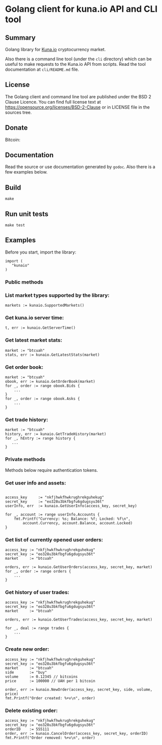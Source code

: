 # Golang client for kuna.io API and CLI tool

## Summary

Golang library for [Kuna.io](https://kuna.io/) cryptocurrency market.

Also there is a command line tool (under the ``cli`` directory) which
can be useful to make requests to the Kuna.io API from scripts. Read the
tool documentation at ``cli/README.md`` file.

## License

The Golang client and command line tool are published under the
BSD 2 Clause Licence. You can find full license text at
https://opensource.org/licenses/BSD-2-Clause or in LICENSE file
in the sources tree.

## Donate
Bitcoin: 

## Documentation

Read the source or use documentation generated by ``godoc``. Also there is a few
examples below.

## Build

```
make
```

## Run unit tests

```
make test
```

## Examples

Before you start, import the library:

```golang
import (
   "kunaio"
)
```

### Public methods

### List market types supported by the library:

```golang
markets := kunaio.SupportedMarkets()
```

### Get kuna.io server time:

```golang
t, err := kunaio.GetServerTime()
```

### Get latest market stats:

```golang
market := "btcuah"
stats, err := kunaio.GetLatestStats(market)
```

### Get order book:

```golang
market := "btcuah"
obook, err := kunaio.GetOrderBook(market)
for _, order := range obook.Bids {
    ...
}
for _, order := range obook.Asks {
    ...
}
```

### Get trade history:

```golang
market := "btcuah"
history, err := kunaio.GetTradeHistory(market)
for _, hEntry := range history {
   ...
}
```

### Private methods

Methods below require authentication tokens.

### Get user info and assets:

```golang

access_key     := "nkfjhwkfhwkrughrekguhekug"
secret_key     := "eo328u3bkfbgfu6gdugsyu36t"
userInfo, err  := kunaio.GetUserInfo(access_key, secret_key)

for _, account := range userInfo.Accounts {
    fmt.Printf("Currency: %s; Balance: %f; Locked: %f\n",
        account.Currency, account.Balance, account.Locked)
}
```

### Get list of currently opened user orders:

```golang
access_key := "nkfjhwkfhwkrughrekguhekug"
secret_key := "eo328u3bkfbgfu6gdugsyu36t"
market     := "btcuah"

orders, err := kunaio.GetUserOrders(access_key, secret_key, market)
for _, order := range orders {
    ...
}
```

### Get history of user trades:

```golang
access_key := "nkfjhwkfhwkrughrekguhekug"
secret_key := "eo328u3bkfbgfu6gdugsyu36t"
market     := "btcuah"

orders, err := kunaio.GetUserTrades(access_key, secret_key, market)

for _, deal := range trades {
    ...
}
```

### Create new order:

```golang
access_key := "nkfjhwkfhwkrughrekguhekug"
secret_key := "eo328u3bkfbgfu6gdugsyu36t"
market     := "btcuah"
side       := "buy"
volume     := 0.12345 // bitcoins
price      := 100000 // UAH per 1 bitcoin

order, err := kunaio.NewOrder(access_key, secret_key, side, volume, price)
fmt.Printf("Order created: %+v\n", order)
```

### Delete existing order:

```golang
access_key := "nkfjhwkfhwkrughrekguhekug"
secret_key := "eo328u3bkfbgfu6gdugsyu36t"
orderID    := 555111
order, err := kunaio.CancelOrder(access_key, secret_key, orderID)
fmt.Printf("Order removed: %+v\n", order)
```

